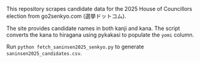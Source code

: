 This repository scrapes candidate data for the 2025 House of Councillors election from go2senkyo.com (選挙ドットコム).

The site provides candidate names in both kanji and kana. The script converts the kana to hiragana using pykakasi to populate the `yomi` column.

Run `python fetch_saninsen2025_senkyo.py` to generate `saninsen2025_candidates.csv`.
